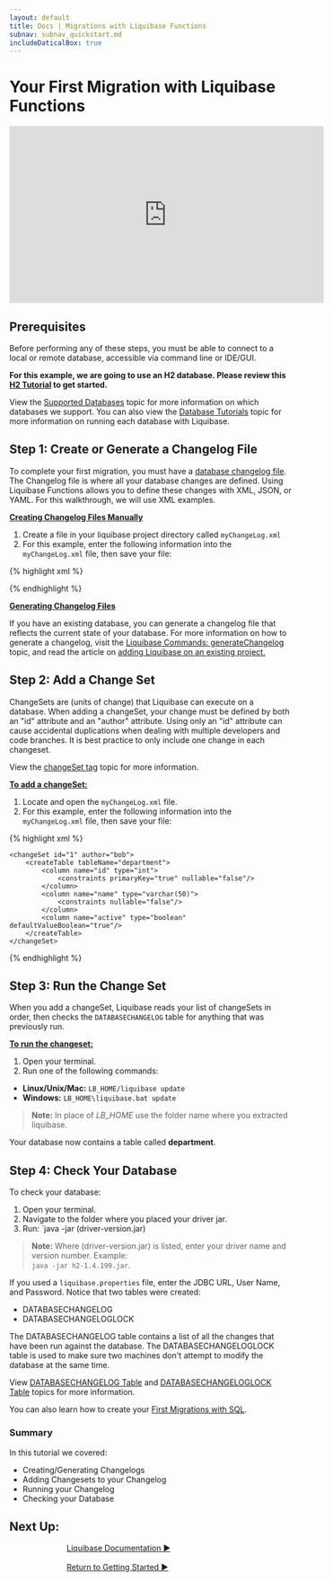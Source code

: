 ```yaml
---
layout: default
title: Docs | Migrations with Liquibase Functions
subnav: subnav_quickstart.md
includeDaticalBox: true
---
```

# Your First Migration with Liquibase Functions

<div align="center"><iframe width="560" height="315" src="https://www.youtube.com/embed/lbZxAvftCX0" frameborder="0" allow="accelerometer; autoplay; encrypted-media; gyroscope; picture-in-picture" allowfullscreen></iframe></div>

## Prerequisites
Before performing any of these steps, you must be able to connect to a local or remote database, accessible via command line or IDE/GUI.

**For this example, we are going to use an H2 database.  Please review this [H2 Tutorial](/documentation/tutorials/h2.html) to get started.**

View the [Supported Databases](/databases.html) topic for more information on which databases we support.
You can also view the [Database Tutorials](/documentation/tutorials/index.html) topic for more information on running each database with Liquibase.

## Step 1: Create or Generate a Changelog File

To complete your first migration, you must have a [database changelog file](/documentation/databasechangelog.html). The Changelog file is where all your database changes are defined. Using Liquibase Functions allows you to define these changes with XML, JSON, or YAML. For this walkthrough, we will use XML examples.

**<u>Creating Changelog Files Manually</u>**

1. Create a file in your liquibase project directory called `myChangeLog.xml`
2. For this example, enter the following information into the `myChangeLog.xml` file, then save your file:

{% highlight xml %}
<?xml version="1.0" encoding="UTF-8"?>

<databaseChangeLog
  xmlns="http://www.liquibase.org/xml/ns/dbchangelog"
  xmlns:xsi="http://www.w3.org/2001/XMLSchema-instance"
  xmlns:pro="http://www.liquibase.org/xml/ns/pro"
  xsi:schemaLocation="http://www.liquibase.org/xml/ns/dbchangelog http://www.liquibase.org/xml/ns/dbchangelog/dbchangelog-3.8.xsd
         http://www.liquibase.org/xml/ns/pro http://www.liquibase.org/xml/ns/pro/liquibase-pro-3.8.xsd">

</databaseChangeLog>
{% endhighlight %}
<br>

**<u>Generating Changelog Files</u>**

If you have an existing database, you can generate a changelog file that reflects the current state of your database. For more information on how to
generate a changelog, visit the [Liquibase Commands: generateChangelog](/documentation/generating_changelogs.html) topic, and read the article on
[adding Liquibase on an existing project.](/documentation/existing_project.html)

## Step 2: Add a Change Set
ChangeSets are (units of change) that Liquibase can execute on a database. When adding a changeSet, your change must be defined by both an "id" attribute and an "author" attribute. Using only an "id" attribute can cause accidental duplications when dealing with multiple developers and code branches. It is best practice to only include one change in each changeset.

View the [changeSet tag](/documentation/changeset.html) topic for more information.

**<u>To add a changeSet:</u>**
1. Locate and open the `myChangeLog.xml` file.
2. For this example, enter the following information into the `myChangeLog.xml` file, then save your file:

{% highlight xml %}
<?xml version="1.0" encoding="UTF-8"?>

<databaseChangeLog
  xmlns="http://www.liquibase.org/xml/ns/dbchangelog"
  xmlns:xsi="http://www.w3.org/2001/XMLSchema-instance"
  xsi:schemaLocation="http://www.liquibase.org/xml/ns/dbchangelog
         http://www.liquibase.org/xml/ns/dbchangelog/dbchangelog-3.8.xsd">

    <changeSet id="1" author="bob">
        <createTable tableName="department">
            <column name="id" type="int">
                <constraints primaryKey="true" nullable="false"/>
            </column>
            <column name="name" type="varchar(50)">
                <constraints nullable="false"/>
            </column>
            <column name="active" type="boolean" defaultValueBoolean="true"/>
        </createTable>
    </changeSet>

</databaseChangeLog>
{% endhighlight %}

## Step 3: Run the Change Set
When you add a changeSet, Liquibase reads your list of changeSets in order, then checks the `DATABASECHANGELOG` table for anything that was previously run.

**<u>To run the changeset:</u>**
1. Open your terminal.
2. Run one of the following commands:
- **Linux/Unix/Mac:** `LB_HOME/liquibase update`
- **Windows:** `LB_HOME\liquibase.bat update`

> **Note:** In place of *LB_HOME* use the folder name where you extracted liquibase.

Your database now contains a table called **department**.

## Step 4: Check Your Database

To check your database:
1. Open your terminal.
2. Navigate to the folder where you placed your driver jar.
3. Run: `java -jar (driver-version.jar)

> **Note:** Where (driver-version.jar) is listed, enter your driver name and version number. Example: <br> `java -jar h2-1.4.199.jar`.

If you used a `liquibase.properties` file, enter the JDBC URL, User Name, and Password. Notice that two tables were created:
- DATABASECHANGELOG
- DATABASECHANGELOGLOCK

The DATABASECHANGELOG table contains a list of all the changes that
have been run against the database. The DATABASECHANGELOGLOCK table is used to make sure two machines don't attempt to modify the database at the same time.

View [DATABASECHANGELOG Table](/documentation/databasechangelog_table.html) and [DATABASECHANGELOGLOCK Table](/documentation/databasechangeloglock_table.html) topics for more information.

You can also learn how to create your [First Migrations with SQL](/get_started/quickstart_sql.html).

### Summary
In this tutorial we covered:
- Creating/Generating Changelogs
- Adding Changesets to your Changelog
- Running your Changelog
- Checking your Database

## **Next Up:**

<div class="cta-container" style="margin-left: auto; margin-right: auto; width: 300px; height: 50px">
<div class="cta cta--block"><a href="/documentation/index.html">Liquibase Documentation ►</a></div>
<br>
<div class="cta cta--block"><a href="/quickstart.html">Return to Getting Started ►</a></div>
</div>
